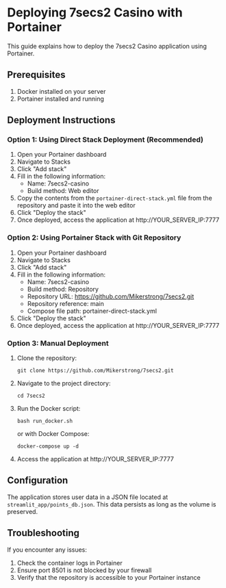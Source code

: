 # Deploying 7secs2 Casino with Portainer

This guide explains how to deploy the 7secs2 Casino application using Portainer.

## Prerequisites

1. Docker installed on your server
2. Portainer installed and running

## Deployment Instructions

### Option 1: Using Direct Stack Deployment (Recommended)

1. Open your Portainer dashboard
2. Navigate to Stacks
3. Click "Add stack"
4. Fill in the following information:
   - Name: 7secs2-casino
   - Build method: Web editor
5. Copy the contents from the `portainer-direct-stack.yml` file from the repository and paste it into the web editor
6. Click "Deploy the stack"
7. Once deployed, access the application at http://YOUR_SERVER_IP:7777

### Option 2: Using Portainer Stack with Git Repository

1. Open your Portainer dashboard
2. Navigate to Stacks
3. Click "Add stack"
4. Fill in the following information:
   - Name: 7secs2-casino
   - Build method: Repository
   - Repository URL: https://github.com/Mikerstrong/7secs2.git
   - Repository reference: main
   - Compose file path: portainer-direct-stack.yml
5. Click "Deploy the stack"
6. Once deployed, access the application at http://YOUR_SERVER_IP:7777

### Option 3: Manual Deployment

1. Clone the repository:
   ```
   git clone https://github.com/Mikerstrong/7secs2.git
   ```
2. Navigate to the project directory:
   ```
   cd 7secs2
   ```
3. Run the Docker script:
   ```
   bash run_docker.sh
   ```
   or with Docker Compose:
   ```
   docker-compose up -d
   ```
4. Access the application at http://YOUR_SERVER_IP:7777

## Configuration

The application stores user data in a JSON file located at `streamlit_app/points_db.json`. This data persists as long as the volume is preserved.

## Troubleshooting

If you encounter any issues:

1. Check the container logs in Portainer
2. Ensure port 8501 is not blocked by your firewall
3. Verify that the repository is accessible to your Portainer instance
